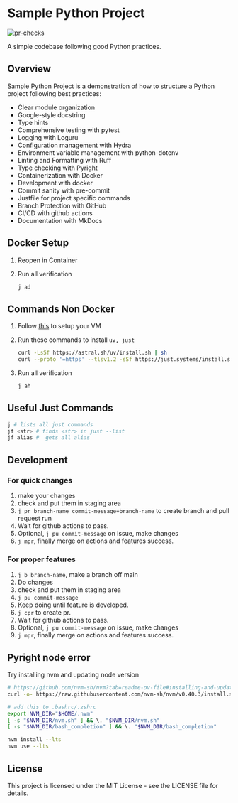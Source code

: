 # Sample Python Project

[![pr-checks](https://github.com/rohit1998/sample_python_project/actions/workflows/pr-checks.yml/badge.svg)](https://github.com/rohit1998/sample_python_project/actions/workflows/pr-checks.yml)

A simple codebase following good Python practices.

## Overview

Sample Python Project is a demonstration of how to structure a Python project following best practices:

- Clear module organization
- Google-style docstring
- Type hints
- Comprehensive testing with pytest
- Logging with Loguru
- Configuration management with Hydra
- Environment variable management with python-dotenv
- Linting and Formatting with Ruff
- Type checking with Pyright
- Containerization with Docker
- Development with docker
- Commit sanity with pre-commit
- Justfile for project specific commands
- Branch Protection with GitHub
- CI/CD with github actions
- Documentation with MkDocs

## Docker Setup

1. Reopen in Container
1. Run all verification

    ```bash
    j ad
    ```

## Commands Non Docker

1. Follow [this](docs/getting-started/vm-setup.md) to setup your VM
1. Run these commands to install `uv, just`

    ```bash
    curl -LsSf https://astral.sh/uv/install.sh | sh
    curl --proto '=https' --tlsv1.2 -sSf https://just.systems/install.sh | bash -s -- --to ~/.local/bin
    ```

1. Run all verification

    ```bash
    j ah
    ```

## Useful Just Commands

```bash
j # lists all just commands
jf <str> # finds <str> in just --list
jf alias #  gets all alias
```

## Development

### For quick changes

1. make your changes
1. check and put them in staging area
1. `j pr branch-name commit-message=branch-name` to create branch and pull request run
1. Wait for github actions to pass.
1. Optional, `j pu commit-message` on issue, make changes
1. `j mpr`, finally merge on actions and features success.

### For proper features

1. `j b branch-name`, make a branch off main
1. Do changes
1. check and put them in staging area
1. `j pu commit-message`
1. Keep doing until feature is developed.
1. `j cpr` to create pr.
1. Wait for github actions to pass.
1. Optional, `j pu commit-message` on issue, make changes
1. `j mpr`, finally merge on actions and features success.

## Pyright node error

Try installing nvm and updating node version

```bash
# https://github.com/nvm-sh/nvm?tab=readme-ov-file#installing-and-updating
curl -o- https://raw.githubusercontent.com/nvm-sh/nvm/v0.40.3/install.sh | bash

# add this to .bashrc/.zshrc
export NVM_DIR="$HOME/.nvm"
[ -s "$NVM_DIR/nvm.sh" ] && \. "$NVM_DIR/nvm.sh"
[ -s "$NVM_DIR/bash_completion" ] && \. "$NVM_DIR/bash_completion"

nvm install --lts
nvm use --lts
```

## License

This project is licensed under the MIT License - see the LICENSE file for details.
